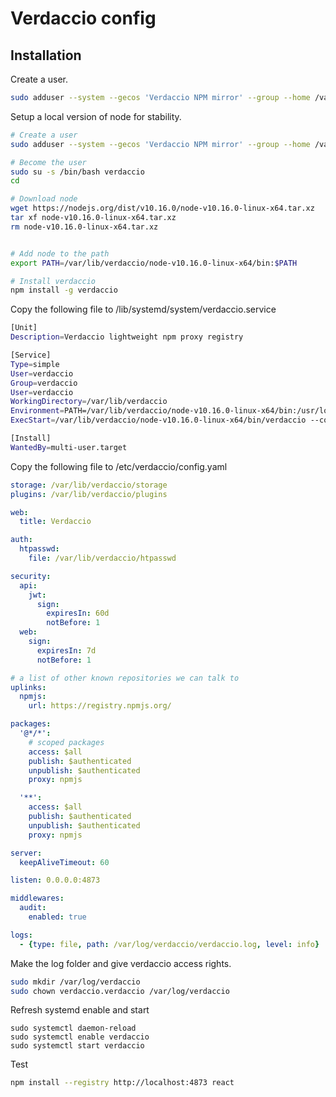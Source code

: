 # Verdaccio config

## Installation

Create a user.

```bash
sudo adduser --system --gecos 'Verdaccio NPM mirror' --group --home /var/lib/verdaccio verdaccio
```

Setup a local version of node for stability.

```bash
# Create a user
sudo adduser --system --gecos 'Verdaccio NPM mirror' --group --home /var/lib/verdaccio verdaccio

# Become the user
sudo su -s /bin/bash verdaccio
cd

# Download node
wget https://nodejs.org/dist/v10.16.0/node-v10.16.0-linux-x64.tar.xz
tar xf node-v10.16.0-linux-x64.tar.xz
rm node-v10.16.0-linux-x64.tar.xz


# Add node to the path
export PATH=/var/lib/verdaccio/node-v10.16.0-linux-x64/bin:$PATH

# Install verdaccio
npm install -g verdaccio
```

Copy the following file to /lib/systemd/system/verdaccio.service

```bash
[Unit]
Description=Verdaccio lightweight npm proxy registry

[Service]
Type=simple
User=verdaccio
Group=verdaccio
User=verdaccio
WorkingDirectory=/var/lib/verdaccio
Environment=PATH=/var/lib/verdaccio/node-v10.16.0-linux-x64/bin:/usr/local/sbin:/usr/local/bin:/usr/sbin:/usr/bin:/sbin:/bin
ExecStart=/var/lib/verdaccio/node-v10.16.0-linux-x64/bin/verdaccio --config /etc/verdaccio/config.yaml

[Install]
WantedBy=multi-user.target
```

Copy the following file to /etc/verdaccio/config.yaml

```yaml
storage: /var/lib/verdaccio/storage
plugins: /var/lib/verdaccio/plugins

web:
  title: Verdaccio

auth:
  htpasswd:
    file: /var/lib/verdaccio/htpasswd

security:
  api:
    jwt:
      sign:
        expiresIn: 60d
        notBefore: 1
  web:
    sign:
      expiresIn: 7d
      notBefore: 1

# a list of other known repositories we can talk to
uplinks:
  npmjs:
    url: https://registry.npmjs.org/

packages:
  '@*/*':
    # scoped packages
    access: $all
    publish: $authenticated
    unpublish: $authenticated
    proxy: npmjs

  '**':
    access: $all
    publish: $authenticated
    unpublish: $authenticated
    proxy: npmjs

server:
  keepAliveTimeout: 60

listen: 0.0.0.0:4873

middlewares:
  audit:
    enabled: true

logs:
  - {type: file, path: /var/log/verdaccio/verdaccio.log, level: info}
```

Make the log folder and give verdaccio access rights.

```bash
sudo mkdir /var/log/verdaccio
sudo chown verdaccio.verdaccio /var/log/verdaccio
```

Refresh systemd enable and start
```
sudo systemctl daemon-reload
sudo systemctl enable verdaccio
sudo systemctl start verdaccio
```

Test
```bash
npm install --registry http://localhost:4873 react
```
